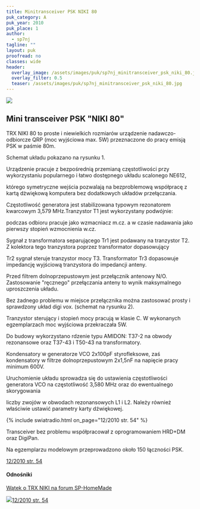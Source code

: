 ```yaml
---
title: Minitransceiver PSK NIKI 80
puk_category: A
puk_year: 2010
puk_place: 1
author: 
  - sp7nj
tagline: ""
layout: puk
proofread: no
classes: wide
header:
  overlay_image: /assets/images/puk/sp7nj_minitransceiver_psk_niki_80.jpg
  overlay_filter: 0.5
  teaser: /assets/images/puk/sp7nj_minitransceiver_psk_niki_80.jpg
---
```






 



![](assets/data/img/projects/2010-1-0.jpg) 



Mini transceiver PSK "NIKI 80"
------------------------------





 TRX NIKI 80 to proste i niewielkich rozmiarów urządzenie nadawczo-odbiorcze QRP (moc wyjściowa max. 5W) przeznaczone do pracy emisją PSK w paśmie 80m.






 Schemat układu pokazano na rysunku 1.






 Urządzenie pracuje z bezpośrednią przemianą częstotliwości przy wykorzystaniu popularnego i łatwo dostępnego układu scalonego NE612,

 którego symetryczne wejścia pozwalają na bezproblemową współpracę z kartą dżwiękową komputera bez dodatkowych układów przełączania.

 Częstotliwość generatora jest stabilizowana typowym rezonatorem kwarcowym 3,579 MHz.Tranzystor T1 jest wykorzystany podwójnie:

 podczas odbioru pracuje jako wzmacniacz m.cz. a w czasie nadawania jako pierwszy stopień wzmocnienia w.cz.






 Sygnał z transformatora separującego Tr1 jest podawany na tranzystor T2. Z kolektora tego tranzystora poprzez transformator dopasowujący

 Tr2 sygnał steruje tranzystor mocy T3. Transformator Tr3 dopasowuje impedancję wyjściową tranzystora do impedancji anteny.

 Przed filtrem dolnoprzepustowym jest przełącznik antenowy N/O. Zastosowanie "ręcznego" przełączania anteny to wynik maksymalnego uproszczenia układu.

 Bez żadnego problemu w miejsce przełącznika można zastosować prosty i sprawdzony układ digi vox. (schemat na rysunku 2).

 Tranzystor sterujący i stopień mocy pracują w klasie C. W wykonanych egzemplarzach moc wyjściowa przekraczała 5W.

 




 Do budowy wykorzystano rdzenie typu AMIDON: T37-2 na obwody rezonansowe oraz T37-43 i T50-43 na transformatory.

 Kondensatory w generatorze VCO 2x100pF styrofleksowe, zaś kondensatory w filtrze dolnoprzepustowym 2x1,5nF na napięcie pracy minimum 600V.






 Uruchomienie układu sprowadza się do ustawienia częstotliwości generatora VCO na częstotliwość 3,580 MHz oraz do ewentualnego skorygowania

 liczby zwojów w obwodach rezonansowych L1 i L2. Należy również właściwie ustawić parametry karty dźwiękowej.


{% include swiatradio.html on_page="12/2010 str. 54" %}



 Transceiver bez problemu współpracował z oprogramowaniem HRD+DM oraz DigiPan.

 Na egzemplarzu modelowym przeprowadzono około 150 łączności PSK.


[12/2010 str. 54](http://www.swiatradio.com.pl/virtual/modules.php?name=Downloads&d_op=getit&lid=31)




#### Odnośniki

[Wątek o TRX NIKI na forum SP-HomeMade](http://sp-hm.pl/thread-495.html)

 



![](assets/img/logo/sr_logo_s.jpg)[12/2010 str. 54](http://www.swiatradio.com.pl/virtual/modules.php?name=Downloads&d_op=getit&lid=31)

 





 


